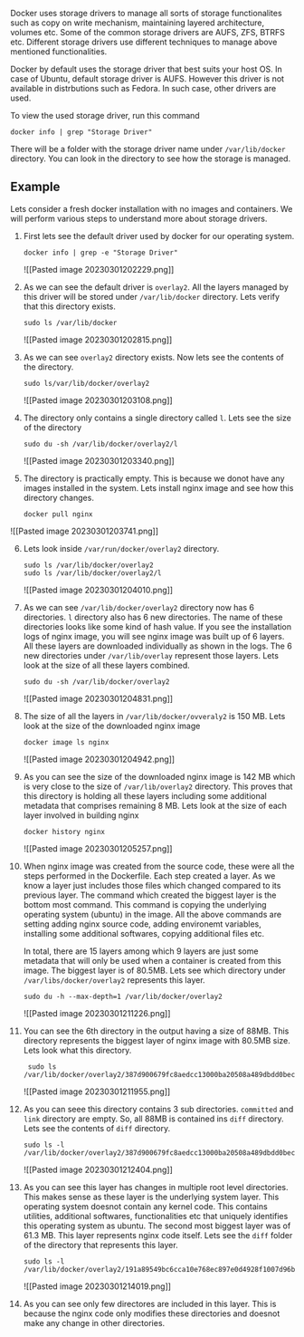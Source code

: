 
Docker uses storage drivers to manage all sorts of storage functionalites such as copy on write mechanism, maintaining layered architecture, volumes etc.  Some of the common storage drivers are AUFS, ZFS, BTRFS etc.  Different storage drivers use different techniques to manage above mentioned functionalities. 

Docker by default uses the storage driver that best suits your host OS.  In case of Ubuntu, default storage driver is AUFS. However this driver is not available in distrbutions such as Fedora. In such case, other drivers are used. 

To view the used storage driver, run this command

```shell
docker info | grep "Storage Driver"
```

There will be a folder with the storage driver name under `/var/lib/docker` directory. You can look in the directory to see how the storage is managed.


## Example 

Lets consider a fresh docker installation with no images and containers.  We will perform various steps to understand more about storage drivers.

1. First lets see the default driver used by docker for our operating system. 

	```shell
	docker info | grep -e "Storage Driver"
	```

	![[Pasted image 20230301202229.png]]
2. As we can see the default driver is `overlay2`. All the layers managed by this driver will be stored under `/var/lib/docker` directory. Lets verify that this directory exists.
	```shell
	sudo ls /var/lib/docker
	```
	
	![[Pasted image 20230301202815.png]]
3. As we can see `overlay2` directory exists. Now lets see the contents of the directory.

	```shell
	sudo ls/var/lib/docker/overlay2
	```

	![[Pasted image 20230301203108.png]]
4. The directory only contains a single directory called `l`. Lets see the size of the directory
	
	```shell
	sudo du -sh /var/lib/docker/overlay2/l
	```
  
  
	  ![[Pasted image 20230301203340.png]]

5. The directory is practically empty. This is because we donot have any images installed in the system. Lets install nginx image and see how this directory changes.
	```shell
	docker pull nginx
	```
  ![[Pasted image 20230301203741.png]]
  
6. Lets look inside `/var/run/docker/overlay2` directory.

	```shell
	sudo ls /var/lib/docker/overlay2
	sudo ls /var/lib/docker/overlay2/l
	```


	![[Pasted image 20230301204010.png]]

7. As we can see `/var/lib/docker/overlay2` directory now has 6 directories. `l` directory also has 6 new directories. The name of these directories looks like some kind of hash value.  If you see the installation logs of nginx image, you will see nginx image was built up of 6 layers. All these layers are downloaded individually as shown in the logs. The 6 new directories under `/var/lib/overlay` represent those layers. Lets look at the size of all these layers combined.

	```shell
	sudo du -sh /var/lib/docker/overlay2
	```

	![[Pasted image 20230301204831.png]]

8. The size of all the layers in `/var/lib/docker/ovveraly2`  is 150 MB. Lets look at the size of the downloaded nginx image

	```shell
	docker image ls nginx
	```

	![[Pasted image 20230301204942.png]]

9. As you can see the size of the downloaded nginx image is 142 MB which is very close to the size of `/var/lib/overlay2` directory. This proves that this directory is holding all these layers including some additional metadata that comprises remaining 8 MB. Lets look at the size of each layer involved in building nginx

	```shell
	docker history nginx
	```


	![[Pasted image 20230301205257.png]]

10. When nginx image was created from the source code, these were all the steps performed in the Dockerfile.  Each step created a layer.  As we know a layer just includes those files which changed compared to its previous layer. The command which created the biggest layer is the bottom most command. This command is copying the underlying operating system (ubuntu) in the image. All the above commands are setting adding nginx source code, adding environemt variables, installing some additional softwares, copying additional files etc.  
		
	 In total, there are 15 layers among which 9 layers are just some metadata that will only be used when a container is created from this image.   The biggest layer is of 80.5MB.   Lets see which directory under `/var/libs/docker/overlay2` represents this layer.

	```shell
	sudo du -h --max-depth=1 /var/lib/docker/overlay2
	```

	 ![[Pasted image 20230301211226.png]]

11. You can see the 6th directory in the output having a size of 88MB. This directory represents the biggest layer of nginx image with 80.5MB size. Lets look what this directory.

	```shell
	 sudo ls /var/lib/docker/overlay2/387d900679fc8aedcc13000ba20508a489dbdd0becdaba54be663c80e92ba66f
	```

	![[Pasted image 20230301211955.png]]

12. As you can seee this directory contains 3 sub directories. `committed` and `link` directory are empty. So, all 88MB is contained ins `diff` directory. Lets see the contents of `diff` directory. 
	```shell
	sudo ls -l /var/lib/docker/overlay2/387d900679fc8aedcc13000ba20508a489dbdd0becdaba54be663c80e92ba66f/diff
	```

	![[Pasted image 20230301212404.png]]

13. As you can see this layer has changes in multiple root level directories. This makes sense as these layer is the underlying system layer. This operating system doesnot contain any kernel code. This contains utilities, additional softwares, functionalities etc that uniquely identifies this operating system as ubuntu. The second most biggest layer was of 61.3 MB.  This layer represents nginx code itself. Lets see the `diff`  folder of the directory that represents this layer.
	```shell
	sudo ls -l /var/lib/docker/overlay2/191a89549bc6cca10e768ec897e0d4928f1007d96b68167b6533cf60150a96e1/diff
	```

	![[Pasted image 20230301214019.png]]
		
14.  As you can see only few directores are included in this layer. This is because the nginx code only modifies these directories and doesnot make any change in other directories.  